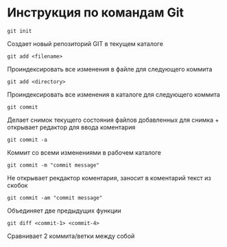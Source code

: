 # Инструкция по командам Git

```
git init
```
Создает новый репозиторий GIT в текущем каталоге
```
git add <filename>
```
Проиндексировать все изменения в файле <filename> для следующего коммита
```
git add <directory>
```
Проиндексировать все изменения в каталоге <directory> для следующего коммита
```
git commit
```
Делает снимок текущего состояния файлов добавленных для снимка + открывает редактор для ввода коментария
```
git commit -a
```
Коммит со всеми изменениями в рабочем каталоге
```
git commit -m "commit message"
```
Не открывает рекдактор коментария, заносит в коментарий текст из скобок
```
git commit -am "commit message"
```
Объединяет две предыдущих функции
```
git diff <commit-1> <commit-4>
```
Сравнивает 2 коммита/ветки между собой
